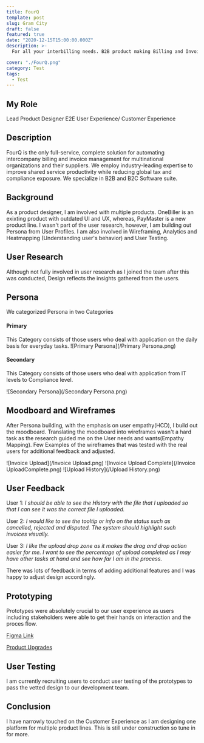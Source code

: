 ```yaml
---
title: FourQ
template: post
slug: Gram City
draft: false
featured: true
date: "2020-12-15T15:00:00.000Z"
description: >-
  For all your interbilling needs. B2B product making Billing and Invoicing experience for Vendor and Customer transparent and easy to use.

cover: "./FourQ.png"
category: Test
tags:
  - Test
---
```


## My Role

Lead Product Designer
E2E User Experience/ Customer Experience

## Description

FourQ is the only full-service, complete solution for automating intercompany billing and invoice management for multinational organizations and their suppliers. We employ industry-leading expertise to improve shared service productivity while reducing global tax and compliance exposure. We specialize in B2B and B2C Software suite.

## Background

As a product designer, I am involved with multiple products. OneBiller is an exixting product with outdated UI and UX, whereas, PayMaster is a new product line. I wasn't part of the user research, however, I am building out Persona from User Profiles. I am also involved in Wireframing, Analytics and Heatmapping (Understanding user's behavior) and User Testing.

## User Research

Although not fully involved in user research as I joined the team after this was conducted, Design reflects the insights gathered from the users.

## Persona

We categorized Persona in two Categories

#### Primary

This Category consists of those users who deal with application on the daily basis for everyday tasks.
![Primary Persona](/Primary Persona.png)

#### Secondary

This Category consists of those users who deal with application from IT levels to Compliance level.

![Secondary Persona](/Secondary Persona.png)

## Moodboard and Wireframes

After Persona building, with the emphasis on user empathy(HCD), I build out the moodboard. Translating the moodboard into wireframes wasn't a hard task as the research guided me on the User needs and wants(Empathy Mapping).
Few Examples of the wireframes that was tested with the real users for additional feedback and adjusted.

![Invoice Upload](/Invoice Upload.png)
![Invoice Upload Complete](/Invoice UploadComplete.png)
![Upload History](/Upload History.png)

## User Feedback

User 1: <i>I should be able to see the History with the file that I uploaded so that I can see it was the correct file I uploaded. </i>

User 2: <i>I would like to see the tooltip or info on the status such as cancelled, rejected and disputed. The system should highlight such invoices visually.</i>

User 3: <i>I like the upload drop zone as it makes the drag and drop action easier for me. I want to see the percentage of upload completed as I may have other tasks at hand and see how far I am in the process.</i>

There was lots of feedback in terms of adding additional features and I was happy to adjust design accordingly.

## Prototyping

Prototypes were absolutely crucial to our user experience as users including stakeholders were able to get their hands on interaction and the proces flow.

<a href="https://www.figma.com/file/ViAQgeCRqZbHmXVVmKPsHP/Four-Q-WIP?node-id=2071%3A63733">Figma Link </a>

<a href="https://www.figma.com/file/SI5ZE4nKcGQSVyBB0x3duC/FourQ?node-id=490%3A44"> Product Upgrades </a>

## User Testing

I am currently recruiting users to conduct user testing of the prototypes to pass the vetted design to our development team.

## Conclusion

I have narrowly touched on the Customer Experience as I am designing one platform for multiple product lines. This is still under construction so tune in for more.
